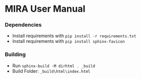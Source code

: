 # MIRA User Manual

### Dependencies
- Install requirements with `pip install -r requirements.txt`
- Install requirements with `pip install sphinx-favicon`


### Building
- Run `sphinx-build -M dirhtml . _build`
- Build Folder: `_build\html\index.html`
